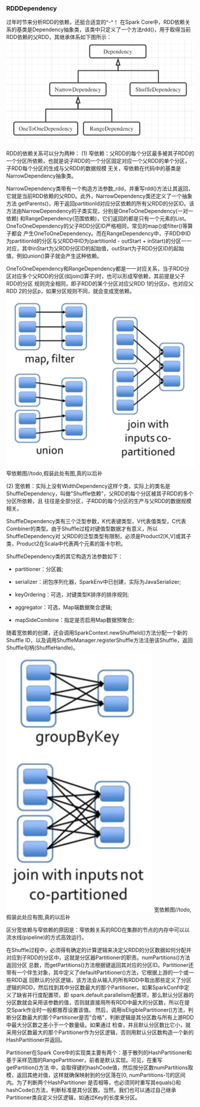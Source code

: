 ### RDDDependency

过年时节来分析RDD的依赖，还挺合适宜的^-^！
在Spark Core中，RDD依赖关系的基类是Dependency抽象类，该类中只定义了一个方法rdd()，用于取得当前RDD依赖的父RDD，其继承体系如下图所示：
![Dependency继承体系](../image/dependency.png "Dependency继承体系")

RDD的依赖关系可以分为两种：
(1) 窄依赖：父RDD的每个分区最多被其子RDD的一个分区所依赖，也就是说子RDD的一个分区固定对应一个父RDD的单个分区，子RDD每个分区的生成与父RDD的数据规模
无关，窄依赖在代码中的基类是NarrowDependency抽象类。

NarrowDependency类带有一个构造方法参数_rdd，并重写rdd()方法让其返回，它就是当前RDD依赖的父RDD。此外，NarrowDependency类还定义了一个抽象方法
getParents()，用于返回partitionId对应分区依赖的所有父RDD的分区ID。该方法由NarrowDependency的子类实现，分别是OneToOneDependency(一对一依赖)
和RangeDependency(范围依赖)，它们返回的都是只有一个元素的List。OneToOneDependency的父子RDD分区ID严格相同，常见的map()或filter()等算子都会
产生OneToOneDependency。而在RangeDependency中，子RDD中ID为partitionId的分区与父RDD中ID为(partitionId - outStart + inStart)的分区一一
对应，其中inStart为父RDD分区ID的起始值，outStart为子RDD分区ID的起始值，例如union()算子就会产生这种依赖。

OneToOneDependency和RangeDependency都是一一对应关系，当子RDD分区对应多个父RDD的分区(如join()算子)时，也可以形成窄依赖，其前提是父子RDD的分区
规则完全相同，即子RDD的某个分区对应父RDD 1的分区p，也对应父RDD 2的分区p，如果分区规则不同，就会变成宽依赖。
![窄依赖图](../image/narrow-dependency.png "窄依赖图")
窄依赖图//todo,假装此处有图,真的以后补

(2) 宽依赖：实际上没有WidthDependency这样个类，实际上的类名是ShuffleDependency，叫做"Shuffle依赖"，父RDD的每个分区被其子RDD的多个分区所依赖，且
往往是全部分区，子RDD的每个分区的生产与父RDD的数据规模相关。

ShuffleDependency类有三个泛型参数，K代表键类型，V代表值类型，C代表Combiner的类型。由于Shuffle过程对键值型数据才有意义，所以ShuffleDependency对
父RDD的泛型类型有限制，必须是Product2[K,V]或其子类，Product2在Scala中代表两个元素的笛卡尔积。

ShuffleDependency类的其它构造方法参数如下：
  * partitioner：分区器;

  * serializer：闭包序列化器，SparkEnv中已创建，实际为JavaSerializer;

  * keyOrdering：可选，对键类型K排序的排序规则;

  * aggregator：可选，Map端数据聚合逻辑;

  * mapSideCombine：指定是否启用Map数据预聚合;

随着宽依赖的创建，还会调用SparkContext.newShuffleId()方法分配一个新的Shuffle ID，以及调用ShuffleManager.registerShuffle方法注册该Shuffle，返回
Shuffle句柄(ShuffleHandle)。
![宽依赖图](../image/shuffle-dependency.png "宽依赖图")
宽依赖图//todo,假装此处应有图,真的以后补

区分宽依赖与窄依赖的原因是：窄依赖关系的RDD在集群的节点的内存中可以以流水线(pipeline)的方式高效运行。

在Shuffle过程中，必须得有确定的计算逻辑来决定父RDD的分区数据如何分配并对应到子RDD的分区中，这就是分区器Partitioner的职责。numPartitions()方法返回分区
总数，而getPartitions()方法根据键返回其对应的分区ID。Partitioner还带有一个伴生对象，其中定义了defaultPartitioner()方法，它根据上游的一个或一些RDD返
回默认的分区逻辑，该方法会从输入的所有RDD中取出那些定义了分区逻辑的RDD，然后找到其中分区数最大的那个Partitioner。如果SparkConf中定义了缺省并行度配置项，即
spark.default.parallelism配置项，那么默认分区器的分区数就会采用该参数的值，否则就直接用所有RDD中最大的分区数，所以在提交Spark作业时一般都推荐设置该值。
然后，调用isEligiblePartitioner()方法，判断分区数最大的那个Partitioner是否"合格"，判断逻辑是其分区数与所有上游RDD中最大分区数之差小于一个数量级。如果通过
检查，并且默认分区数比它小，就采用分区数最大的那个Partitioner作为分区逻辑，否则用默认分区数构造一个新的HashPartitioner并返回。

Partitioner在Spark Core中的实现类主要有两个：基于散列的HashPartitioner和基于采样范围的RangePartitioner，前者是默认实现。可见，在重写getPartition()方法
中，会取得键的hashCode值，然后按分区数numPartitions取模，返回其绝对值，这样就确保映射到的分区落在[0, numPartitions-1]的区间内。为了判断两个HashPartitioner
是否相等，也必须同时重写其equals()和hashCode()方法，判断标准是其分区数。当然，我们也可以通过自己继承Partitioner类自定义分区逻辑，如通过Key的长度来分区。